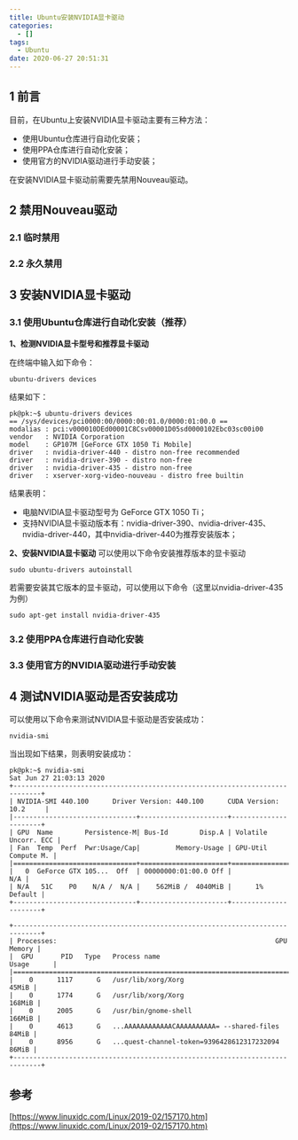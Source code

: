 ```yaml
---
title: Ubuntu安装NVIDIA显卡驱动
categories:
  - []
tags:
  - Ubuntu
date: 2020-06-27 20:51:31
---
```


<!--more-->

## 1 前言
目前，在Ubuntu上安装NVIDIA显卡驱动主要有三种方法：
- 使用Ubuntu仓库进行自动化安装；
- 使用PPA仓库进行自动化安装；
- 使用官方的NVIDIA驱动进行手动安装；

在安装NVIDIA显卡驱动前需要先禁用Nouveau驱动。

## 2 禁用Nouveau驱动


### 2.1 临时禁用
### 2.2 永久禁用

## 3 安装NVIDIA显卡驱动
### 3.1 使用Ubuntu仓库进行自动化安装（推荐）
**1、检测NVIDIA显卡型号和推荐显卡驱动**

在终端中输入如下命令：
```
ubuntu-drivers devices
```
结果如下：
```
pk@pk:~$ ubuntu-drivers devices
== /sys/devices/pci0000:00/0000:00:01.0/0000:01:00.0 ==
modalias : pci:v000010DEd00001C8Csv00001D05sd0000102Ebc03sc00i00
vendor   : NVIDIA Corporation
model    : GP107M [GeForce GTX 1050 Ti Mobile]
driver   : nvidia-driver-440 - distro non-free recommended
driver   : nvidia-driver-390 - distro non-free
driver   : nvidia-driver-435 - distro non-free
driver   : xserver-xorg-video-nouveau - distro free builtin
```
结果表明：
- 电脑NVIDIA显卡驱动型号为 GeForce GTX 1050 Ti；
- 支持NVIDIA显卡驱动版本有：nvidia-driver-390、nvidia-driver-435、nvidia-driver-440，其中nvidia-driver-440为推荐安装版本；

**2、安装NVIDIA显卡驱动**
可以使用以下命令安装推荐版本的显卡驱动
```
sudo ubuntu-drivers autoinstall
```
若需要安装其它版本的显卡驱动，可以使用以下命令（这里以nvidia-driver-435为例）
```
sudo apt-get install nvidia-driver-435
```

### 3.2 使用PPA仓库进行自动化安装

### 3.3 使用官方的NVIDIA驱动进行手动安装

## 4 测试NVIDIA驱动是否安装成功
可以使用以下命令来测试NVIDIA显卡驱动是否安装成功：
```
nvidia-smi
```
当出现如下结果，则表明安装成功：
```
pk@pk:~$ nvidia-smi
Sat Jun 27 21:03:13 2020       
+-----------------------------------------------------------------------------+
| NVIDIA-SMI 440.100      Driver Version: 440.100      CUDA Version: 10.2     |
|-------------------------------+----------------------+----------------------+
| GPU  Name        Persistence-M| Bus-Id        Disp.A | Volatile Uncorr. ECC |
| Fan  Temp  Perf  Pwr:Usage/Cap|         Memory-Usage | GPU-Util  Compute M. |
|===============================+======================+======================|
|   0  GeForce GTX 105...  Off  | 00000000:01:00.0 Off |                  N/A |
| N/A   51C    P0    N/A /  N/A |    562MiB /  4040MiB |      1%      Default |
+-------------------------------+----------------------+----------------------+
                                                                               
+-----------------------------------------------------------------------------+
| Processes:                                                       GPU Memory |
|  GPU       PID   Type   Process name                             Usage      |
|=============================================================================|
|    0      1117      G   /usr/lib/xorg/Xorg                            45MiB |
|    0      1774      G   /usr/lib/xorg/Xorg                           168MiB |
|    0      2005      G   /usr/bin/gnome-shell                         166MiB |
|    0      4613      G   ...AAAAAAAAAAAACAAAAAAAAAA= --shared-files    84MiB |
|    0      8956      G   ...quest-channel-token=9396428612317232094    86MiB |
+-----------------------------------------------------------------------------+
```
## 参考
[https://www.linuxidc.com/Linux/2019-02/157170.htm](https://www.linuxidc.com/Linux/2019-02/157170.htm)
